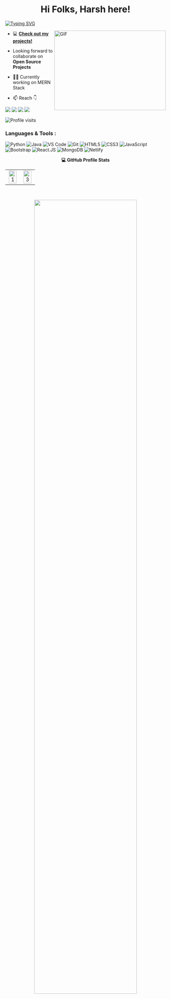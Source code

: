 <h1 align="center">Hi Folks, Harsh here!</h1>

<a href="https://git.io/typing-svg"><img src="https://readme-typing-svg.demolab.com?font=Fira+Code&pause=1000&color=F7F7F7&width=435&lines=I+magically+turn+caffeine+into+code+;and+transform+bugs+into+features.+;Don't+worry%2C+I've+got+99+problems%2C+;but+a+commit+ain't+one!" alt="Typing SVG" /></a>

<div id="header" >
  <img align="right" alt="GIF" width="350" height="250"  src="https://media.giphy.com/media/M9gbBd9nbDrOTu1Mqx/giphy.gif" />
</div>

- 💻 **[Check out my projects!](https://github.com/harshkanoje?tab=repositories)**
  
-  Looking forward to collaborate on **Open Source Projects**

- 👨‍💻 Currently working on MERN Stack

- 📫 Reach 👇<br>

[![](https://img.shields.io/badge/-harshkanoje-blue?style=for-the-badge&logo=Linkedin&logoColor=white&link=https://www.linkedin.com/in/harsh-kanoje-393aa4251/)](https://www.linkedin.com/in/harsh-kanoje-393aa4251/)
[![](https://img.shields.io/badge/-har.xsh._-purple?style=for-the-badge&logo=instagram&logoColor=white&link=https://www.instagram.com/har.xsh._/)](https://www.instagram.com/har.xsh._/)
[![](https://img.shields.io/badge/-kanoje.harsh8@gmail.com-c14438?style=for-the-badge&logo=gmail&logoColor=white&link=mailto:Harshkanoje)](mailto:kanoje.harsh8@gmail.com)
[![](https://img.shields.io/badge/-harshkanoje-171515?style=for-the-badge&logo=github&logoColor=white)]((https://github.com/harshkanoje))

![Profile visits](https://visitor-badge.laobi.icu/badge?page_id=harshkanoje)

### Languages & Tools :

![Python](https://img.shields.io/badge/Python-FFD43B?style=for-the-badge&logo=python&logoColor=darkgreen)
![Java](https://img.shields.io/badge/Java-ED8B00?style=for-the-badge&logo=openjdk&logoColor=white)
![VS Code](https://img.shields.io/badge/Visual_Studio_Code-5D1A60?style=for-the-badge&logo=visual%20studio%20code&logoColor=white) 
![Git](https://img.shields.io/badge/Git-682181?style=for-the-badge&logo=git&logoColor=white) 
![HTML5](https://img.shields.io/badge/-HTML5-E34F26?style=for-the-badge&logo=html5&logoColor=white)
![CSS3](https://img.shields.io/badge/-CSS3-1572B6?style=for-the-badge&logo=css3)
![JavaScript](https://img.shields.io/badge/-JavaScript-black?style=for-the-badge&logo=javascript)
![Bootstrap](https://img.shields.io/badge/Bootstrap-563D7C?style=for-the-badge&logo=bootstrap&logoColor=white)
![React.JS](https://img.shields.io/badge/React_Native-20232A?style=for-the-badge&logo=react&logoColor=61DAFB)
![MongoDB](https://img.shields.io/badge/MongoDB-4EA94B?style=for-the-badge&logo=mongodb&logoColor=white)
![Netlify](https://img.shields.io/badge/Netlify-00C7B7?style=for-the-badge&logo=netlify&logoColor=white) 

<summary style="text-align : center"><b>💻 GitHub Profile Stats</b>
   
  <br/>
<table align="center">
  <tr align="center">
    <td align="center"><img src="https://github-readme-stats-ouuan.vercel.app/api?username=harshkanoje&theme=radical&include_all_commits=true&count_private=true&show_icons=true&hide_border=true"  display=block width=90% height=auto  alt="1" > </td>
   
   <td align="center"><img src="https://github-readme-streak-stats.herokuapp.com/?user=harshkanoje&theme=tokyonight&hide_border=true"  display=block width=90% height=auto alt="3" ></td>
   </tr>
   </table>
  <br/>
  </summary>

<p align="center">
<img src="http://github-profile-summary-cards.vercel.app/api/cards/profile-details?username=harshkanoje&theme=radical" height=auto width=80%"  />  
</p>

<!---
harshkanoje/harshkanoje is a ✨ special ✨ repository because its `README.md` (this file) appears on your GitHub profile.
You can click the Preview link to take a look at your changes.
--->

